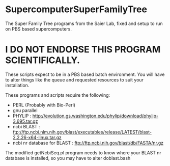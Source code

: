 SupercomputerSuperFamilyTree
============================

The Super Family Tree programs from the Saier Lab, fixed and setup to run on PBS based supercomputers.

I DO NOT ENDORSE THIS PROGRAM SCIENTIFICALLY.
============================================


These scripts expect to be in a PBS based batch environment.
You will have to alter things like the queue and requested resources to suit your installation.

These programs and scripts require the following:

* PERL (Probably with Bio-Perl)
* gnu parallel
* PHYLIP : http://evolution.gs.washington.edu/phylip/download/phylip-3.695.tar.gz
* ncbi BLAST : ftp://ftp.ncbi.nlm.nih.gov/blast/executables/release/LATEST/blast-2.2.26-x64-linux.tar.gz
* ncbi nr database for BLAST : ftp://ftp.ncbi.nih.gov/blast/db/FASTA/nr.gz

The modified getNcbiSeq.pl program needs to know where your BLAST nr database is installed, so you may have to alter doblast.bash

